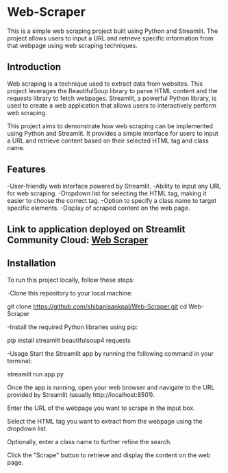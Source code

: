 # Web-Scraper

This is a simple web scraping project built using Python and Streamlit. The project allows users to input a URL and retrieve specific information from that webpage using web scraping techniques.



## Introduction
Web scraping is a technique used to extract data from websites. This project leverages the BeautifulSoup library to parse HTML content and the requests library to fetch webpages. Streamlit, a powerful Python library, is used to create a web application that allows users to interactively perform web scraping.

This project aims to demonstrate how web scraping can be implemented using Python and Streamlit. It provides a simple interface for users to input a URL and retrieve content based on their selected HTML tag and class name.

## Features
-User-friendly web interface powered by Streamlit.
-Ability to input any URL for web scraping.
-Dropdown list for selecting the HTML tag, making it easier to choose the correct tag.
-Option to specify a class name to target specific elements.
-Display of scraped content on the web page.

## Link to application deployed on Streamlit Community Cloud: [Web Scraper](https://web-scra-project.streamlit.app/)

## Installation
To run this project locally, follow these steps:

-Clone this repository to your local machine:

git clone https://github.com/shibanisankpal/Web-Scraper.git
cd Web-Scraper

-Install the required Python libraries using pip:

pip install streamlit beautifulsoup4 requests

-Usage
Start the Streamlit app by running the following command in your terminal:

streamlit run app.py

Once the app is running, open your web browser and navigate to the URL provided by Streamlit (usually http://localhost:8501).

Enter the URL of the webpage you want to scrape in the input box.

Select the HTML tag you want to extract from the webpage using the dropdown list.

Optionally, enter a class name to further refine the search.

Click the "Scrape" button to retrieve and display the content on the web page.
